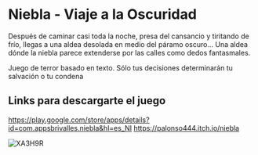 # Niebla - Viaje a la Oscuridad

Después de caminar casi toda la noche, presa del cansancio y tiritando de frío, llegas a una aldea desolada en medio del páramo oscuro... Una aldea dónde la niebla parece extenderse por las calles como dedos fantasmales.

Juego de terror basado en texto. Sólo tus decisiones determinarán tu salvación o tu condena

Links para descargarte el juego
------------------------------
https://play.google.com/store/apps/details?id=com.appsbrivalles.niebla&hl=es_NI
https://palonso444.itch.io/niebla


![XA3H9R](https://github.com/user-attachments/assets/67132481-8e31-4355-a434-2365674be8e5)



